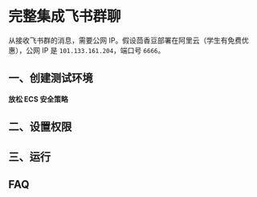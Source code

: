 # 完整集成飞书群聊

从接收飞书群的消息，需要公网 IP。假设茴香豆部署在阿里云（学生有免费优惠），公网 IP 是 `101.133.161.204`，端口号 `6666`。

## 一、创建测试环境

**放松 ECS 安全策略**

## 二、设置权限

## 三、运行

## FAQ

